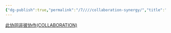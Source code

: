 ```yaml
---
{"dg-publish":true,"permalink":"/7////collaboration-synergy/","title":"COLLABORATION SYNERGY"}
---
```


[此协同非彼协作(COLLABORATION)](https://www.renrendoc.com/paper/215985118.html)